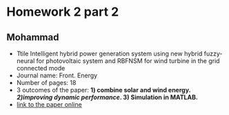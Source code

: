# Homework 2 part 2 
## Mohammad

- Ttile Intelligent hybrid power generation system using new hybrid fuzzy-neural for photovoltaic system and RBFNSM for wind turbine in the grid connected mode
- Journal name: Front. Energy
- Number of pages: 18 
- 3 outcomes of the paper: **1) combine solar and wind energy. *2)improving dynamic performance*. 3) Simulation in MATLAB.**
- [link to the paper online](https://link.springer.com/article/10.1007/s11708-017-0446-x)
